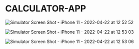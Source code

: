 # CALCULATOR-APP


![Simulator Screen Shot - iPhone 11 - 2022-04-22 at 12 52 52](https://user-images.githubusercontent.com/81331435/164683410-5ecb9864-2f9f-4b43-91b4-c44d9443cdc2.png)

![Simulator Screen Shot - iPhone 11 - 2022-04-22 at 12 53 03](https://user-images.githubusercontent.com/81331435/164683421-bd014951-e7b0-4685-8160-745750c1895c.png)

![Simulator Screen Shot - iPhone 11 - 2022-04-22 at 12 53 06](https://user-images.githubusercontent.com/81331435/164683426-f07dc6cf-2f7d-4f48-a61b-80a9908ac2e8.png)
